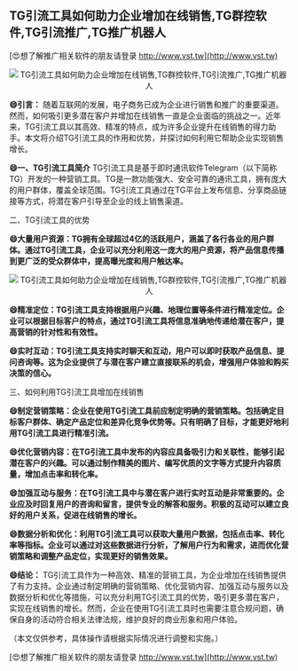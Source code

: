 ## **TG引流工具如何助力企业增加在线销售,TG群控软件,TG引流推广,TG推广机器人**

[😍想了解推广相关软件的朋友请登录 http://www.vst.tw](http://www.vst.tw)

 <center><img src="https://vst.tw/MP4/tuiguang/png/1.png" alt="TG引流工具如何助力企业增加在线销售,TG群控软件,TG引流推广,TG推广机器人"></center>

**😄引言：**
随着互联网的发展，电子商务已成为企业进行销售和推广的重要渠道。然而，如何吸引更多潜在客户并增加在线销售一直是企业面临的挑战之一。近年来，TG引流工具以其高效、精准的特点，成为许多企业提升在线销售的得力助手。本文将介绍TG引流工具的作用和优势，并探讨如何利用它帮助企业实现销售增长。

**😄一、TG引流工具简介**
TG引流工具是基于即时通讯软件Telegram（以下简称TG）开发的一种营销工具。TG是一款功能强大、安全可靠的通讯工具，拥有庞大的用户群体，覆盖全球范围。TG引流工具通过在TG平台上发布信息、分享商品链接等方式，将潜在客户引导至企业的线上销售渠道。

二、TG引流工具的优势

**😄大量用户资源：TG拥有全球超过4亿的活跃用户，涵盖了各行各业的用户群体。通过TG引流工具，企业可以充分利用这一庞大的用户资源，将产品信息传播到更广泛的受众群体中，提高曝光度和用户触达率。**

 <center><img src="https://vst.tw/MP4/tuiguang/png/7.png" alt="TG引流工具如何助力企业增加在线销售,TG群控软件,TG引流推广,TG推广机器人"></center>

**😄精准定位：TG引流工具支持根据用户兴趣、地理位置等条件进行精准定位。企业可以根据目标客户的特点，通过TG引流工具将信息准确地传递给潜在客户，提高营销的针对性和有效性。**

**😄实时互动：TG引流工具支持实时聊天和互动，用户可以即时获取产品信息、提问咨询等。这为企业提供了与潜在客户建立直接联系的机会，增强用户体验和购买决策的信心。**

三、如何利用TG引流工具增加在线销售

**😄制定营销策略：企业在使用TG引流工具前应制定明确的营销策略。包括确定目标客户群体、确定产品定位和差异化竞争优势等。只有明确了目标，才能更好地利用TG引流工具进行精准引流。**

**😄优化营销内容：在TG引流工具中发布的内容应具备吸引力和关联性，能够引起潜在客户的兴趣。可以通过制作精美的图片、编写优质的文字等方式提升内容质量，增加点击率和转化率。**

**😄加强互动与服务：在TG引流工具中与潜在客户进行实时互动是非常重要的。企业应及时回复用户的咨询和留言，提供专业的解答和服务。积极的互动可以建立良好的用户关系，促进在线销售的增长。**

**😄数据分析和优化：利用TG引流工具可以获取大量用户数据，包括点击率、转化率等指标。企业可以通过对这些数据进行分析，了解用户行为和需求，进而优化营销策略和调整产品定位，实现更好的销售效果。**

**😄结论：**
TG引流工具作为一种高效、精准的营销工具，为企业增加在线销售提供了有力支持。企业通过制定明确的营销策略、优化营销内容、加强互动与服务以及数据分析和优化等措施，可以充分利用TG引流工具的优势，吸引更多潜在客户，实现在线销售的增长。然而，企业在使用TG引流工具时也需要注意合规问题，确保自身的活动符合相关法律法规，维护良好的商业形象和用户体验。

（本文仅供参考，具体操作请根据实际情况进行调整和实施。）

[😍想了解推广相关软件的朋友请登录 http://www.vst.tw](http://www.vst.tw)



